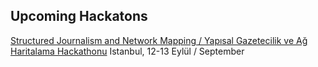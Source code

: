 ## Upcoming Hackatons

[Structured Journalism and Network Mapping / Yapısal Gazetecilik ve Ağ Haritalama Hackathonu](https://github.com/graphcommons/hackathons/wiki/Yap%C4%B1sal-Gazetecilik-ve-A%C4%9F-Haritalama-Hackathonu)
Istanbul, 12-13 Eylül / September
